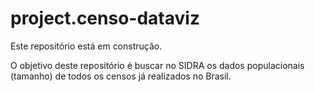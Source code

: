 # project.censo-dataviz

Este repositório está em construção.

O objetivo deste repositório é buscar no SIDRA os dados populacionais (tamanho) de todos os censos já realizados no Brasil. 
